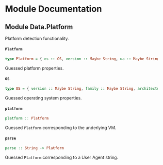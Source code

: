 # Module Documentation

## Module Data.Platform


Platform detection functionality.

#### `Platform`

``` purescript
type Platform = { os :: OS, version :: Maybe String, ua :: Maybe String, product :: Maybe String, prerelease :: Maybe String, name :: Maybe String, manufacturer :: Maybe String, layout :: Maybe String, description :: String }
```

Guessed platform properties.

#### `OS`

``` purescript
type OS = { version :: Maybe String, family :: Maybe String, architecture :: Maybe Number, description :: String }
```

Guessed operating system properties.

#### `platform`

``` purescript
platform :: Platform
```

Guessed `Platform` corresponding to the underlying VM.

#### `parse`

``` purescript
parse :: String -> Platform
```

Guessed `Platform` corresponding to a User Agent string.



